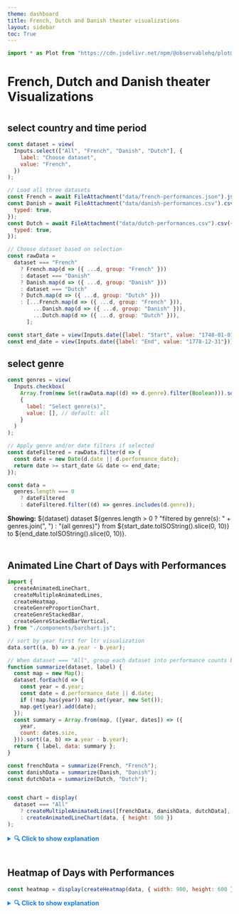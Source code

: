 ```yaml
---
theme: dashboard
title: French, Dutch and Danish theater visualizations
layout: sidebar
toc: True
---
```


```js
import * as Plot from "https://cdn.jsdelivr.net/npm/@observablehq/plot@0.6/+esm";
```

# French, Dutch and Danish theater Visualizations

<div style="margin-top: 8%;"></div>

## select country and time period

```js
const dataset = view(
  Inputs.select(["All", "French", "Danish", "Dutch"], {
    label: "Choose dataset",
    value: "French",
  })
);
```

```js
// Load all three datasets
const French = await FileAttachment("data/french-performances.json").json();
const Danish = await FileAttachment("data/danish-performances.csv").csv({
  typed: true,
});
const Dutch = await FileAttachment("data/dutch-performances.csv").csv({
  typed: true,
});
```


```js
// Choose dataset based on selection
const rawData =
  dataset === "French"
    ? French.map(d => ({ ...d, group: "French" }))
    : dataset === "Danish"
    ? Danish.map(d => ({ ...d, group: "Danish" }))
    : dataset === "Dutch"
    ? Dutch.map(d => ({ ...d, group: "Dutch" }))
    : [...French.map(d => ({ ...d, group: "French" })),
        ...Danish.map(d => ({ ...d, group: "Danish" })),
        ...Dutch.map(d => ({ ...d, group: "Dutch" })),
      ];
```

```js
const start_date = view(Inputs.date({label: "Start", value: "1748-01-01"}));
const end_date = view(Inputs.date({label: "End", value: "1778-12-31"}));
```

## select genre

```js
const genres = view(
  Inputs.checkbox(
    Array.from(new Set(rawData.map((d) => d.genre).filter(Boolean))).sort(),
    {
      label: "Select genre(s)",
      value: [], // default: all
    }
  )
);
```

```js
// Apply genre and/or date filters if selected
const dateFiltered = rawData.filter(d => {
  const date = new Date(d.date || d.performance_date);
  return date >= start_date && date <= end_date;
});

const data =
  genres.length === 0
    ? dateFiltered
    : dateFiltered.filter((d) => genres.includes(d.genre));


```



**Showing:** ${dataset} dataset
${genres.length > 0 ? "filtered by genre(s): " + genres.join(", ") : "(all genres)"}
from ${start_date.toISOString().slice(0, 10)} to ${end_date.toISOString().slice(0, 10)}.


<div style="margin-top: 10%;"></div>




## Animated Line Chart of Days with Performances

<div id="chart-container"></div>

```js
import {
  createAnimatedLineChart,
  createMultipleAnimatedLines,
  createHeatmap,
  createGenreProportionChart,
  createGenreStackedBar,
  createGenreStackedBarVertical,
} from "./components/barchart.js";

// sort by year first for ltr visualization
data.sort((a, b) => a.year - b.year);

// When dataset === "All", group each dataset into performance counts by year
function summarize(dataset, label) {
  const map = new Map();
  dataset.forEach(d => {
    const year = d.year;
    const date = d.performance_date || d.date;
    if (!map.has(year)) map.set(year, new Set());
    map.get(year).add(date);
  });
  const summary = Array.from(map, ([year, dates]) => ({
    year,
    count: dates.size,
  })).sort((a, b) => a.year - b.year);
  return { label, data: summary };
}

const frenchData = summarize(French, "French");
const danishData = summarize(Danish, "Danish");
const dutchData = summarize(Dutch, "Dutch");


const chart = display(
  dataset === "All"
    ? createMultipleAnimatedLines([frenchData, danishData, dutchData], { height: 500 })
    : createAnimatedLineChart(data, { height: 500 })
);

```

<details>
  <summary style="cursor: pointer; font-weight: bold; color: #1c7ed6;">
    🔍 Click to show explanation
  </summary>
  <p>
    +INSERT CONTEXTUAL INFORMATION
  </p>
</details>



<!-- spacing between charts -->
<div style="margin-top: 10%;"></div>


## Heatmap of Days with Performances
```js
const heatmap = display(createHeatmap(data, { width: 900, height: 600 }));
```

<details>
  <summary style="cursor: pointer; font-weight: bold; color: #1c7ed6;">
    🔍 Click to show explanation
  </summary>
  <p>
    INSERT CONTEXTUAL INFORMATION HERE
  </p>
</details>


<div id="map-container"></div>
